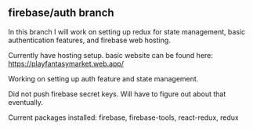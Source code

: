 ## firebase/auth branch
In this branch I will work on setting up redux for state management, basic authentication features, and firebase web hosting.


Currently have hosting setup. basic website can be found here: https://playfantasymarket.web.app/


Working on setting up auth feature and state management.

Did not push firebase secret keys. Will have to figure out about that eventually.


Current packages installed:
firebase, firebase-tools, react-redux, redux
